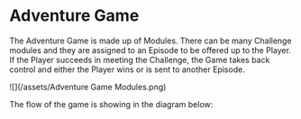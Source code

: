 # Adventure Game

The Adventure Game is made up of Modules.  There can be many Challenge modules and they are assigned to an Episode to be offered up to the Player.  If the Player succeeds in meeting the Challenge, the Game takes back control and either the Player wins or is sent to another Episode.

![](/assets/Adventure Game Modules.png)



The flow of the game is showing in the diagram below:





